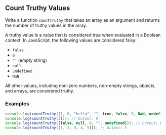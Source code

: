 ## Count Truthy Values

Write a function `countTruthy` that takes an array as an argument and returns the number of truthy values in the array.

A truthy value is a value that is considered true when evaluated in a Boolean context. In JavaScript, the following values are considered falsy:

- `false`
- `0`
- `''` (empty string)
- `null`
- `undefined`
- `NaN`

All other values, including non-zero numbers, non-empty strings, objects, and arrays, are considered truthy.

### Examples

```javascript
console.log(countTruthy([1, 0, "hello", "", true, false, 9, NaN, undefined])); // Output: 4
console.log(countTruthy([])); // Output: 0
console.log(countTruthy([false, null, 0, "", undefined])); // Output: 0
console.log(countTruthy([1, 2, 3, 4, 5])); // Output: 5
```

